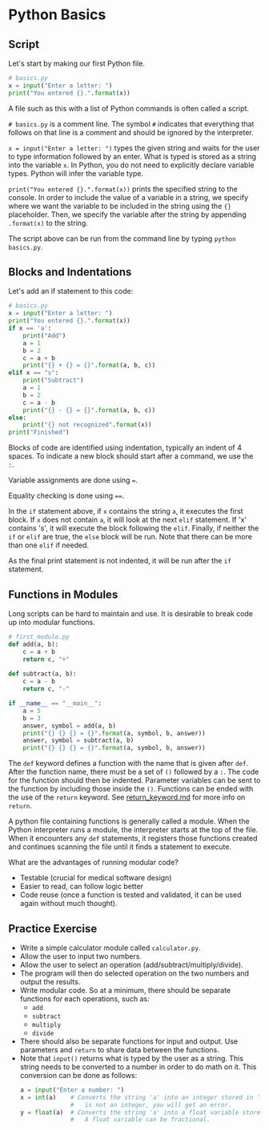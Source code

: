 # Python Basics

## Script
Let's start by making our first Python file.  

```python
# basics.py
x = input("Enter a letter: ")
print("You entered {}.".format(x))
```

A file such as this with a list of Python commands is often called a script.

`# basics.py` is a comment line.  The symbol `#` indicates that everything that
follows on that line is a comment and should be ignored by the interpreter.

`x = input("Enter a letter: ")` types the given string and waits for the user
to type information followed by an enter.  What is typed is stored as a string
into the variable `x`.  In Python, you do not need to explicitly declare 
variable types.  Python will infer the variable type.

`print("You entered {}.".format(x))` prints the specified string to the
console.  In order to include the value of a variable in a string, we specify
where we want the variable to be included in the string using the `{}` 
placeholder.  Then, we specify the variable after the string by appending
`.format(x)` to the string.  

The script above can be run from the command line by typing `python basics.py`.

## Blocks and Indentations
Let's add an if statement to this code:
```python
# basics.py
x = input("Enter a letter: ")
print("You entered {}.".format(x))
if x == 'a':
    print("Add")
    a = 1
    b = 2
    c = a + b
    print("{} + {} = {}".format(a, b, c))
elif x == "s":
    print("Subtract")
    a = 1
    b = 2
    c = a - b
    print("{} - {} = {}".format(a, b, c))
else:
    print("{} not recognized".format(x))
print("Finished")
```
Blocks of code are identified using indentation, typically an indent of 4
spaces.  To indicate a new block should start after a command, we use the `:`.

Variable assignments are done using `=`.

Equality checking is done using `==`.
  
In the `if` statement above, if `x` contains the string `a`, it executes the
first block.  If `x` does not contain `a`, it will look at the next `elif`
statement.  If 'x' contains 's', it will execute the block following the
`elif`.  Finally, if neither the `if` or `elif` are true, the `else` block
will be run.  Note that there can be more than one `elif` if needed.

As the final print statement is not indented, it will be run after the `if` 
statement.  

## Functions in Modules
Long scripts can be hard to maintain and use.  It is desirable to break code
up into modular functions.

```python
# first_module.py
def add(a, b):
    c = a + b
    return c, "+"
    
def subtract(a, b):
    c = a - b
    return c, "-"

if __name__ == "__main__":
    a = 5
    b = 3
    answer, symbol = add(a, b)
    print("{} {} {} = {}".format(a, symbol, b, answer))
    answer, symbol = subtract(a, b)
    print("{} {} {} = {}".format(a, symbol, b, answer))
```

The `def` keyword defines a function with the name that is given after `def`.
After the function name, there must be a set of `()` followed by a `:`.  The
code for the function should then be indented.  Parameter variables can be 
sent to the function by including those inside the `()`.  Functions can be
ended with the use of the `return` keyword.  See 
[return_keyword.md](./return_keyword.md) for more info on `return`.

A python file containing functions is generally called a module.  When the
Python interpreter runs a module, the interpreter starts at the top of the 
file.  When it encounters any `def` statements, it registers those functions
created and continues scanning the file until it finds a statement to execute.

What are the advantages of running modular code?
* Testable (crucial for medical software design)
* Easier to read, can follow logic better
* Code reuse (once a function is tested and validated, it can be used again
without much thought).

## Practice Exercise
* Write a simple calculator module called `calculator.py`.
* Allow the user to input two numbers.
* Allow the user to select an operation (add/subtract/multiply/divide).
* The program will then do selected operation on the two numbers and output
the results.
* Write modular code.  So at a minimum, there should be separate functions for
each operations, such as:
    * `add`
    * `subtract`
    * `multiply`
    * `divide`
* There should also be separate functions for input and output.  Use parameters
and `return` to share data between the functions.
* Note that `input()` returns what is typed by the user as a string.  This
  string needs to be converted to a number in order to do math on it.  This
  conversion can be done as follows:
  ```python
  a = input("Enter a number: ")
  x = int(a)    # Converts the string 'a' into an integer stored in 'x'.  If 'a'
                #   is not an integer, you will get an error.
  y = float(a)  # Converts the string 'a' into a float variable stored in 'x'.
                #   A float variable can be fractional.
   ```